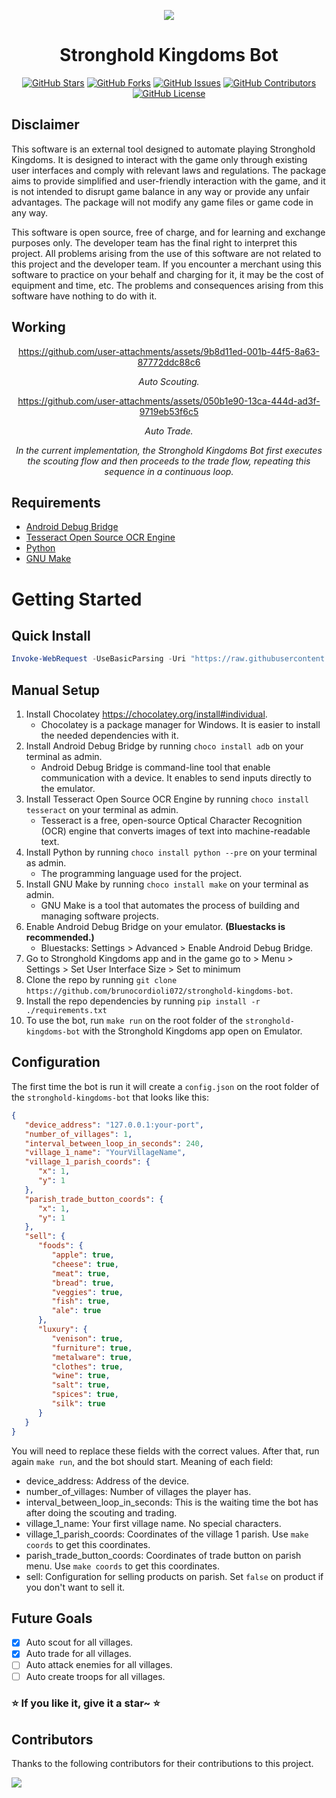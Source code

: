 <div align="center">
<p align="center">
<img src="https://github.com/user-attachments/assets/24a479cf-1770-49ab-b079-2cb233a6112b">
</p>

<h1 align="center">
Stronghold Kingdoms Bot
</h1>

[![GitHub Stars](https://img.shields.io/github/stars/brunocordioli072/stronghold-kingdoms-bot?style=flat-square)](https://github.com/brunocordioli072/stronghold-kingdoms-bot/stargazers)
[![GitHub Forks](https://img.shields.io/github/forks/brunocordioli072/stronghold-kingdoms-bot?style=flat-square)](https://github.com/brunocordioli072/stronghold-kingdoms-bot/network)
[![GitHub Issues](https://img.shields.io/github/issues/brunocordioli072/stronghold-kingdoms-bot?style=flat-square)](https://github.com/brunocordioli072/stronghold-kingdoms-bot/issues)
[![GitHub Contributors](https://img.shields.io/github/contributors/brunocordioli072/stronghold-kingdoms-bot?style=flat-square)](https://github.com/brunocordioli072/stronghold-kingdoms-bot/graphs/contributors)
[![GitHub License](https://img.shields.io/github/license/brunocordioli072/stronghold-kingdoms-bot?style=flat-square)](https://github.com/brunocordioli072/stronghold-kingdoms-bot/blob/main/LICENSE)
</div>

## Disclaimer

This software is an external tool designed to automate playing Stronghold Kingdoms. It is designed to interact with the game only through existing user interfaces and comply with relevant laws and regulations. The package aims to provide simplified and user-friendly interaction with the game, and it is not intended to disrupt game balance in any way or provide any unfair advantages. The package will not modify any game files or game code in any way.

This software is open source, free of charge, and for learning and exchange purposes only. The developer team has the final right to interpret this project. All problems arising from the use of this software are not related to this project and the developer team. If you encounter a merchant using this software to practice on your behalf and charging for it, it may be the cost of equipment and time, etc. The problems and consequences arising from this software have nothing to do with it.

## Working
<div align="center">

https://github.com/user-attachments/assets/9b8d11ed-001b-44f5-8a63-87772ddc88c6

*Auto Scouting.*

https://github.com/user-attachments/assets/050b1e90-13ca-444d-ad3f-9719eb53f6c5

*Auto Trade.*

*In the current implementation, the Stronghold Kingdoms Bot first executes the scouting flow and then proceeds to the trade flow, repeating this sequence in a continuous loop.*

</div>

## Requirements
- [Android Debug Bridge](https://community.chocolatey.org/packages/adb)
- [Tesseract Open Source OCR Engine](https://community.chocolatey.org/packages/tesseract)
- [Python](https://community.chocolatey.org/packages/python#)
- [GNU Make](https://community.chocolatey.org/packages/make)


# Getting Started

## Quick Install

```powershell
Invoke-WebRequest -UseBasicParsing -Uri "https://raw.githubusercontent.com/brunocordioli072/stronghold-kingdoms-bot/main/scripts/install.ps1" -OutFile "./install.ps1"; &"./install.ps1"
```

## Manual Setup

1. Install Chocolatey https://chocolatey.org/install#individual.
    - Chocolatey is a package manager for Windows. It is easier to install the needed dependencies with it.
2. Install Android Debug Bridge by running `choco install adb` on your terminal as admin.
    - Android Debug Bridge is command-line tool that enable communication with a device. It enables to send inputs directly to the emulator.
3. Install Tesseract Open Source OCR Engine by running `choco install tesseract` on your terminal as admin.
    - Tesseract is a free, open-source Optical Character Recognition (OCR) engine that converts images of text into machine-readable text.
4. Install Python by running `choco install python --pre` on your terminal as admin.
    - The programming language used for the project.
5. Install GNU Make by running `choco install make` on your terminal as admin.
    - GNU Make is a tool that automates the process of building and managing software projects.
6. Enable Android Debug Bridge on your emulator. **(Bluestacks is recommended.)**
    - Bluestacks: Settings > Advanced > Enable Android Debug Bridge.
7. Go to Stronghold Kingdoms app and in the game go to > Menu > Settings > Set User Interface Size > Set to minimum
8. Clone the repo by running `git clone https://github.com/brunocordioli072/stronghold-kingdoms-bot`.
9. Install the repo dependencies by running `pip install -r ./requirements.txt`
11. To use the bot, run `make run` on the root folder of the `stronghold-kingdoms-bot` with the Stronghold Kingdoms app open on Emulator.

## Configuration

The first time the bot is run it will create a `config.json` on the root folder of the `stronghold-kingdoms-bot` that looks like this:
```json
{
   "device_address": "127.0.0.1:your-port",
   "number_of_villages": 1,
   "interval_between_loop_in_seconds": 240,
   "village_1_name": "YourVillageName",
   "village_1_parish_coords": {
      "x": 1,
      "y": 1
   },
   "parish_trade_button_coords": {
      "x": 1,
      "y": 1
   },
   "sell": {
      "foods": {
         "apple": true,
         "cheese": true,
         "meat": true,
         "bread": true,
         "veggies": true,
         "fish": true,
         "ale": true
      },
      "luxury": {
         "venison": true,
         "furniture": true,
         "metalware": true,
         "clothes": true,
         "wine": true,
         "salt": true,
         "spices": true,
         "silk": true
      }
   }
}
```
You will need to replace these fields with the correct values. After that, run again `make run`, and the bot should start.
Meaning of each field:
- device_address: Address of the device.
- number_of_villages: Number of villages the player has.
- interval_between_loop_in_seconds: This is the waiting time the bot has after doing the scouting and trading.
- village_1_name: Your first village name. No special characters.
- village_1_parish_coords: Coordinates of the village 1 parish. Use `make coords` to get this coordinates.
- parish_trade_button_coords: Coordinates of trade button on parish menu. Use `make coords` to get this coordinates.
- sell: Configuration for selling products on parish. Set `false` on product if you don't want to sell it.

## Future Goals

- [x] Auto scout for all villages.
- [x] Auto trade for all villages.
- [ ] Auto attack enemies for all villages.
- [ ] Auto create troops for all villages.

### ⭐ If you like it, give it a star~ ⭐

## Contributors

Thanks to the following contributors for their contributions to this project.

<a href="https://github.com/brunocordioli072/stronghold-kingdoms-bot/graphs/contributors">

  <img src="https://contrib.rocks/image?repo=brunocordioli072/stronghold-kingdoms-bot" />

</a>
